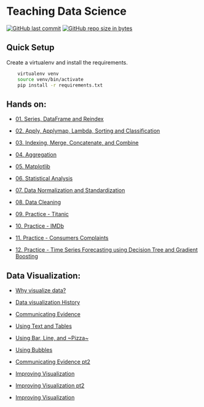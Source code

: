 # Teaching Data Science

[![GitHub last commit](https://img.shields.io/github/last-commit/andrelbd1/teaching-data-science.svg)](https://github.com/andrelbd1/teaching-data-science) 
[![GitHub repo size in bytes](https://img.shields.io/github/repo-size/andrelbd1/teaching-data-science.svg)](https://github.com/andrelbd1/teaching-data-science) 

Quick Setup
-----------
Create a virtualenv and install the requirements.
````bash
    virtualenv venv
    source venv/bin/activate
    pip install -r requirements.txt
````

Hands on:
-----------

- [01. Series, DataFrame and Reindex](https://htmlpreview.github.io/?https://github.com/andrelbd1/teaching-data-science/blob/master/01.%20Series%2C%20DataFrame%20and%20Reindex.html)
    
- [02. Apply, Applymap, Lambda, Sorting and Classification](https://htmlpreview.github.io/?https://github.com/andrelbd1/teaching-data-science/blob/master/02.%20Apply%2C%20Applymap%2C%20Lambda%2C%20Sorting%20and%20Classification.html)
    
- [03. Indexing, Merge, Concatenate, and Combine](https://htmlpreview.github.io/?https://github.com/andrelbd1/teaching-data-science/blob/master/03.%20Indexing%2C%20Merge%2C%20Concatenate%2C%20and%20Combine.html)
    
- [04. Aggregation](https://htmlpreview.github.io/?https://github.com/andrelbd1/teaching-data-science/blob/master/04.%20Aggregation.html)
    
- [05. Matplotlib](https://htmlpreview.github.io/?https://github.com/andrelbd1/teaching-data-science/blob/master/05.%20Matplotlib.html)
    
- [06. Statistical Analysis](https://htmlpreview.github.io/?https://github.com/andrelbd1/teaching-data-science/blob/master/06.%20Statistical%20Analysis.html)
    
- [07. Data Normalization and Standardization](https://github.com/andrelbd1/teaching-data-science/blob/master/07.%20Data%20Normalization%20and%20Standardization.ipynb)
    
- [08. Data Cleaning](https://htmlpreview.github.io/?https://github.com/andrelbd1/teaching-data-science/blob/master/08.%20Data%20Cleaning.html)
    
- [09. Practice - Titanic](https://htmlpreview.github.io/?https://github.com/andrelbd1/teaching-data-science/blob/master/09.%20Practice%20-%20Titanic.html)
    
- [10. Practice - IMDb](https://htmlpreview.github.io/?https://github.com/andrelbd1/teaching-data-science/blob/master/10.%20Practice%20-%20IMDb.html)
    
- [11. Practice - Consumers Complaints](https://htmlpreview.github.io/?https://github.com/andrelbd1/teaching-data-science/blob/master/11.%20Practice%20-%20Consumers%20Complaints.html)

- [12. Practice - Time Series Forecasting using Decision Tree and Gradient Boosting](https://htmlpreview.github.io/?https://github.com/andrelbd1/teaching-data-science/blob/master/12.%20Practice%20-%20Time%20Series%20Forecasting%20using%20Decision%20Tree%20and%20Gradient%20Boosting.html)

Data Visualization:
-----------

- [Why visualize data?](http://www.youtube.com/watch?v=Rmdz8dzWfU8)
  
- [Data visualization History](https://www.youtube.com/watch?v=1Z2qTAKyz7E)

- [Communicating Evidence](https://www.youtube.com/watch?v=hh1f-ZLKwGs)

- [Using Text and Tables](https://www.youtube.com/watch?v=zHP5jsoLXrQ)

- [Using Bar, Line, and ~Pizza~](https://www.youtube.com/watch?v=2YRDaBz9vtY)

- [Using Bubbles](https://www.youtube.com/watch?v=iNZjTOAkhzo)

- [Communicating Evidence pt2](https://www.youtube.com/watch?v=kGJaiS_yxl4)

- [Improving Visualization](https://www.youtube.com/watch?v=F1h1w-e03TE)

- [Improving Visualization pt2](https://www.youtube.com/watch?v=KWcjjvN_1RQ)
- [Improving Visualization](https://www.youtube.com/watch?v=F1h1w-e03TE)
